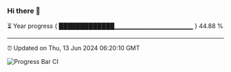 ### Hi there 👋

⏳ Year progress { █████████████▁▁▁▁▁▁▁▁▁▁▁▁▁▁▁▁▁ } 44.88 %

---

⏰ Updated on Thu, 13 Jun 2024 06:20:10 GMT

![Progress Bar CI](https://github.com/liununu/liununu/workflows/Progress%20Bar%20CI/badge.svg)
